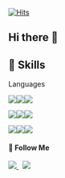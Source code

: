 [![Hits](https://hits.seeyoufarm.com/api/count/incr/badge.svg?url=https%3A%2F%2Fgithub.com%2FYosigoon)](https://hits.seeyoufarm.com)            
## Hi there 👋

## 💪 Skills

Languages

<img src="https://img.shields.io/badge/JAVA-007396?style=for-the-badge&logo=java&logoColor=white"><img src="https://img.shields.io/badge/Spring-6DB33F?style=for-the-badge&logo=Spring&logoColor=white"><img src="https://img.shields.io/badge/PHP-a840ff?style=for-the-badge&logo=PHP&logoColor=white">

<img src="https://img.shields.io/badge/javascript-F7DF1E?style=for-the-badge&logo=javascript&logoColor=black"><img src="https://img.shields.io/badge/jquery-0769AD?style=for-the-badge&logo=jquery&logoColor=white"><img src="https://img.shields.io/badge/vue.js-4FC08D?style=for-the-badge&logo=vue.js&logoColor=white">

<img src="https://img.shields.io/badge/mysql-4479A1?style=for-the-badge&logo=mysql&logoColor=white"><img src="https://img.shields.io/badge/mariaDB-003545?style=for-the-badge&logo=mariaDB&logoColor=white"><img src="https://img.shields.io/badge/oracle-F80000?style=for-the-badge&logo=oracle&logoColor=white">


<h4 align="left">🌈 Follow Me</h4>
<p align="left">
	<a href="https://www.instagram.com/_hyeong_won/"><img src="https://img.shields.io/badge/Instagram-E4405F?style=flat-square&logo=Instagram&logoColor=white&link=https://www.instagram.com/_hyeong_won/"/>
	</a>&nbsp
	<a href="mailto:yosigoon@gmail.com">
		<img src="https://img.shields.io/badge/Gmail-d14836?style=flat-square&logo=Gmail&logoColor=white&link=yosigoon@gmail.com"/>
	</a>
</p>

<!--
**Yosigoon/Yosigoon** is a ✨ _special_ ✨ repository because its `README.md` (this file) appears on your GitHub profile.

Here are some ideas to get you started:

- 🔭 I’m currently working on ...
- 🌱 I’m currently learning ...
- 👯 I’m looking to collaborate on ...
- 🤔 I’m looking for help with ...
- 💬 Ask me about ...
- 📫 How to reach me: ...
- 😄 Pronouns: ...
- ⚡ Fun fact: ...
-->
